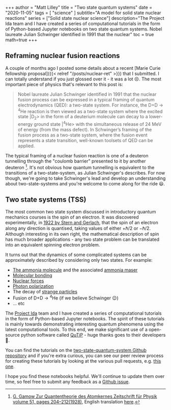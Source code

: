 +++
author = "Matt Lilley"
title = "Two state quantum systems"
date = "2020-11-05"
tags = [
    "science"
]
subtitle="A model for solid state nuclear reactions"
series = ["Solid state nuclear science"]
description="The Project Ida team and I have created a series of computational tutorials in the form of Python-based Jupyter notebooks on two state quantum systems. Nobel laureate Julian Schwinger identified in 1991 that the nuclear"
toc = true
math=true
+++

## Reframing nuclear fusion reactions

A couple of months ago I posted some details about a recent [Marie Curie fellowship proposal]({{< relref "/posts/nuclear-ret" >}}) that I submitted. I can totally understand if you just glossed over it - it was a lot 😣. The most important piece of physics that's relevant to this post is:

> Nobel laureate Julian Schwinger identified in 1991 that the nuclear fusion process can be expressed in a typical framing of quantum electrodynamics (QED): a two-state system. For instance, the D+D → <sup>4</sup>He reaction is then viewed as a two-state system where the excited state |D<sub>2</sub>> in the form of a deuterium molecule can decay to a lower-energy ground state |<sup>4</sup>He> with the simultaneous release of 24 MeV of energy (from the mass defect). In Schwinger’s framing of the fusion process as a two-state system, where the fusion event represents a state transition, well-known toolsets of QED can be applied.

The typical framing of a nuclear fusion reaction is one of a deuteron tunnelling through the "coulomb barrier" presented to it by another deuteron [^1]. It's not obvious how quantum tunnelling is equivalent to the transitions of a two-state-system, as Julian Schwinger's describes. For now though, we're going to take Schwinger's lead and develop an understanding about two-state-systems and you're welcome to come along for the ride 😃.

## Two state systems (TSS)

The most common two state system discussed in introductory quantum mechanics courses is the spin of an electron. It was discovered experimentally, in [1922 by Stern and Gerlach](https://www.feynmanlectures.caltech.edu/II_35.html#Ch35-S2), that the spin of an electron along any direction is quantised, taking values of either $+\hbar/2$ or $-\hbar/2$. Although interesting in its own right, the mathematical description of spin has much broader applications - any two state problem can be translated into an equivalent spinning electron problem.

It turns out that the dynamics of some complicated systems can be approximately described by considering only two states. For example:

- [The ammonia molecule](https://www.feynmanlectures.caltech.edu/III_08.html#Ch8-S6) and the associated [ammonia maser](https://www.feynmanlectures.caltech.edu/III_09.html)
- [Molecular bonding](https://www.feynmanlectures.caltech.edu/III_10.html#Ch10-S1)
- [Nuclear forces](https://www.feynmanlectures.caltech.edu/III_10.html#Ch10-S2)
- [Photon polarization](https://www.feynmanlectures.caltech.edu/III_11.html#Ch11-S4)
- The decay of [strange particles](https://www.feynmanlectures.caltech.edu/III_11.html#Ch11-S5)
- Fusion of D+D → <sup>4</sup>He (if we believe Schwinger 😉)
- ... etc

The [Project Ida](https://www.project-ida.org/) team and I have created a series of computational tutorials in the form of Python-based Jupyter notebooks. The spirit of these tutorials is mainly towards demonstrating interesting quantum phenomena using the latest computational tools. To this end, we make significant use of a open-source python software called [QuTiP](https://qutip.org/) - huge thanks goes to their developers 🙏. 

You can find the tutorials on the [two-state-quantum-system Github repository](https://github.com/project-ida/two-state-quantum-systems) and if you're extra curious, you can see our peer review process for creating these tutorials by looking at the various pull requests, e.g. [this one](https://github.com/project-ida/two-state-quantum-systems/pull/17).


[^1]: [G. Gamow Zur Quantentheorie des Atomkernes Zeitschrift für Physik volume 51, pages 204–212(1928)](https://link.springer.com/article/10.1007/BF01343196), English translation [here](https://web.archive.org/web/20220327082154/http://web.ihep.su/dbserv/compas/src/gamow28/eng.pdf).

I hope you find these notebooks helpful. We'll continue to update them over time, so feel free to submit any feedback as a [Github issue](https://github.com/project-ida/two-state-quantum-systems/issues).